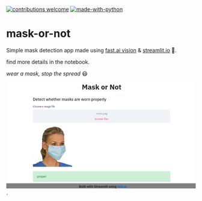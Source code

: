 [![contributions welcome](https://img.shields.io/badge/contributions-welcome-brightgreen.svg?style=flat)](https://github.com/dwyl/esta/issues)
[![made-with-python](https://img.shields.io/badge/Made%20with-Python-1f425f.svg)](https://www.python.org/)
# mask-or-not

Simple mask detection app made using [fast.ai vision](https://docs.fast.ai/vision.html) & [streamlit.io](https://www.streamlit.io/) :sparkling_heart:.

find more details in the notebook.

*wear a mask, stop the spread* :mask:


![demo image](mask-or-not.png).



